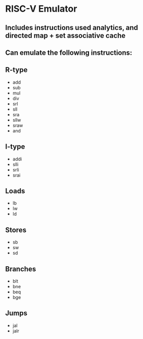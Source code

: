 # RISC-V Emulator
## Includes instructions used analytics, and directed map + set associative cache

## Can emulate the following instructions:
## R-type
- add
- sub
- mul
- div
- srl
- sll
- sra
- sllw
- sraw
- and

## I-type
- addi
- slli
- srli
- srai

## Loads
- lb
- lw
- ld

## Stores
- sb
- sw
- sd

## Branches
- blt
- bne
- beq
- bge

## Jumps
- jal
- jalr

